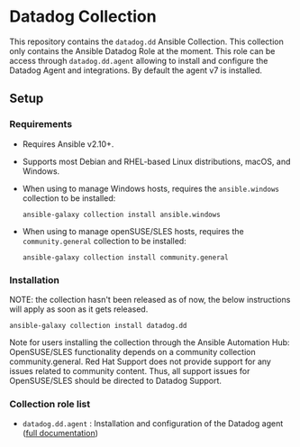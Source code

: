 # Datadog Collection

This repository contains the ``datadog.dd`` Ansible Collection. This collection only contains the Ansible Datadog Role at the moment.
This role can be access through ``datadog.dd.agent`` allowing to install and configure the Datadog Agent and integrations. By default the agent v7 is installed.

## Setup

### Requirements

- Requires Ansible v2.10+.
- Supports most Debian and RHEL-based Linux distributions, macOS, and Windows.
- When using to manage Windows hosts, requires the `ansible.windows` collection to be installed:

  ```shell
  ansible-galaxy collection install ansible.windows
  ```
- When using to manage openSUSE/SLES hosts, requires the `community.general` collection to be installed:
  
  ```shell
  ansible-galaxy collection install community.general
  ```

### Installation

NOTE: the collection hasn't been released as of now, the below instructions will apply as soon as it gets released.

```shell
ansible-galaxy collection install datadog.dd
```

Note for users installing the collection through the Ansible Automation Hub: OpenSUSE/SLES functionality depends on a community collection community.general. Red Hat Support does not provide support for any issues related to community content. Thus, all support issues for OpenSUSE/SLES should be directed to Datadog Support.

### Collection role list
  - ``datadog.dd.agent`` : Installation and configuration of the Datadog agent ([full documentation](https://github.com/DataDog/ansible-datadog/blob/main/README.md))
